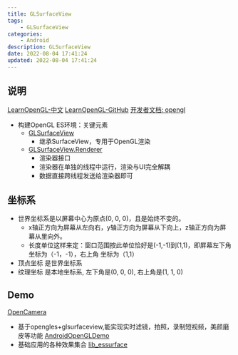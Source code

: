```yaml
---
title: GLSurfaceView
tags: 
    - GLSurfaceView
categories: 
    - Android
description: GLSurfaceView
date: 2022-08-04 17:41:24
updated: 2022-08-04 17:41:24
---
```


## 说明

[LearnOpenGL-中文](https://learnopengl-cn.github.io/)
[LearnOpenGL-GitHub](https://github.com/LearnOpenGL-CN/LearnOpenGL-CN)
[开发者文档: opengl](https://developer.android.google.cn/guide/topics/graphics/opengl)

+ 构建OpenGL ES环境：关键元素
  + [GLSurfaceView](https://developer.android.google.cn/reference/android/opengl/GLSurfaceView)
    + 继承SurfaceView，专用于OpenGL渲染
  + [GLSurfaceView.Renderer](https://developer.android.google.cn/reference/android/opengl/GLSurfaceView.Renderer)
    + 渲染器接口
    + 渲染器在单独的线程中运行，渲染与UI完全解耦
    + 数据直接跨线程发送给渲染器即可

## 坐标系

+ 世界坐标系是以屏幕中心为原点(0, 0, 0)，且是始终不变的。
  + x轴正方向为屏幕从左向右，y轴正方向为屏幕从下向上，z轴正方向为屏幕从里向外。
  + 长度单位这样来定：窗口范围按此单位恰好是(-1,-1)到(1,1)，即屏幕左下角坐标为（-1，-1），右上角 坐标为（1,1）
+ 顶点坐标 是世界坐标系
+ 纹理坐标 是本地坐标系, 左下角是(0, 0, 0), 右上角是(1, 1, 0)

## Demo

[OpenCamera](https://github.com/moo611/opencamera-for-android)
+ 基于opengles+glsurfaceview,能实现实时滤镜，拍照，录制短视频，美颜磨皮等功能
[AndroidOpenGLDemo](https://github.com/doggycoder/AndroidOpenGLDemo)
+ 基础应用的各种效果集合
[lib_essurface](svn\esface\trunk\Android\libs\lib_essurface)
